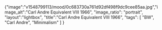 {"image":"v1548799113/mood/0c683730a761d92df498f9dc9cee85aa.jpg","image_alt":"Carl Andre Equivalent VIII 1966",
"image_ratio": "portrait",
"layout":"lightbox",
"title":"Carl Andre Equivalent VIII 1966",
 "tags": [
  "BW",
  "Carl Andre",
  "Minimalism"
 ]
}